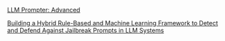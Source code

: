 [LLM Prompter: Advanced](https://rodrigobaron.com/posts/llm-prompter-advanced)

[Building a Hybrid Rule-Based and Machine Learning Framework to Detect and Defend Against Jailbreak Prompts in LLM Systems](https://www.marktechpost.com/2025/09/21/building-a-hybrid-rule-based-and-machine-learning-framework-to-detect-and-defend-against-jailbreak-prompts-in-llm-systems/)

